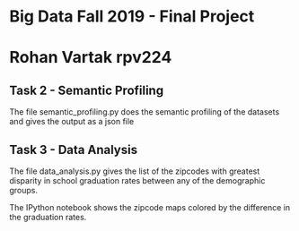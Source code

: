 # Big Data Fall 2019 - Final Project

# Rohan Vartak rpv224

## Task 2 -  Semantic Profiling

The file semantic_profiling.py does the semantic profiling of the datasets and gives the output as a json file

## Task 3 - Data Analysis

The file data_analysis.py gives the list of the zipcodes with greatest disparity in school graduation rates between any of the demographic groups.

The IPython notebook shows the zipcode maps colored by the difference in the graduation rates.
